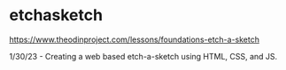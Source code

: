 # etchasketch
https://www.theodinproject.com/lessons/foundations-etch-a-sketch

1/30/23 - Creating a web based etch-a-sketch using HTML, CSS, and JS. 
